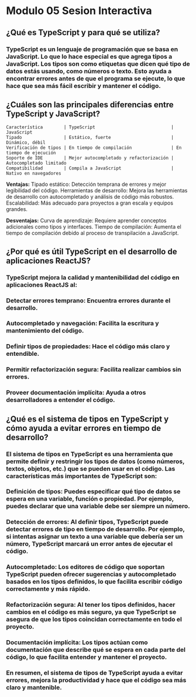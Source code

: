 # Modulo 05 Sesion Interactiva

## ¿Qué es TypeScript y para qué se utiliza?

### TypeScript es un lenguaje de programación que se basa en JavaScript. Lo que lo hace especial es que agrega tipos a JavaScript. Los tipos son como etiquetas que dicen qué tipo de datos estás usando, como números o texto. Esto ayuda a encontrar errores antes de que el programa se ejecute, lo que hace que sea más fácil escribir y mantener el código.

## ¿Cuáles son las principales diferencias entre TypeScript y JavaScript?

```
Característica        | TypeScript                             | JavaScript
Tipado                | Estático, fuerte                       | Dinámico, débil
Verificación de tipos | En tiempo de compilación               | En tiempo de ejecución
Soporte de IDE        | Mejor autocompletado y refactorización | Autocompletado limitado
Compatibilidad        | Compila a JavaScript                   | Nativo en navegadores
```

**Ventajas:**
Tipado estático: Detección temprana de errores y mejor legibilidad del código.
Herramientas de desarrollo: Mejora las herramientas de desarrollo con autocompletado y análisis de código más robustos.
Escalabilidad: Más adecuado para proyectos a gran escala y equipos grandes.

**Desventajas:**
Curva de aprendizaje: Requiere aprender conceptos adicionales como tipos y interfaces.
Tiempo de compilación: Aumenta el tiempo de compilación debido al proceso de transpilación a JavaScript.

## ¿Por qué es útil TypeScript en el desarrollo de aplicaciones ReactJS?

### TypeScript mejora la calidad y mantenibilidad del código en aplicaciones ReactJS al:

### **Detectar errores temprano**: Encuentra errores durante el desarrollo.

### **Autocompletado y navegación**: Facilita la escritura y mantenimiento del código.

### **Definir tipos de propiedade**s: Hace el código más claro y entendible.

### **Permitir refactorización segura**: Facilita realizar cambios sin errores.

### **Proveer documentación implícita**: Ayuda a otros desarrolladores a entender el código.

## ¿Qué es el sistema de tipos en TypeScript y cómo ayuda a evitar errores en tiempo de desarrollo?

### El sistema de tipos en TypeScript es una herramienta que permite definir y restringir los tipos de datos (como números, textos, objetos, etc.) que se pueden usar en el código. Las características más importantes de TypeScript son:

### **Definición de tipos**: Puedes especificar qué tipo de datos se espera en una variable, función o propiedad. Por ejemplo, puedes declarar que una variable debe ser siempre un número.

### **Detección de errores**: Al definir tipos, TypeScript puede detectar errores de tipo en tiempo de desarrollo. Por ejemplo, si intentas asignar un texto a una variable que debería ser un número, TypeScript marcará un error antes de ejecutar el código.

### **Autocompletado**: Los editores de código que soportan TypeScript pueden ofrecer sugerencias y autocompletado basados en los tipos definidos, lo que facilita escribir código correctamente y más rápido.

### **Refactorización segura**: Al tener los tipos definidos, hacer cambios en el código es más seguro, ya que TypeScript se asegura de que los tipos coincidan correctamente en todo el proyecto.

### **Documentación implícita**: Los tipos actúan como documentación que describe qué se espera en cada parte del código, lo que facilita entender y mantener el proyecto.

### En resumen, el sistema de tipos de TypeScript ayuda a evitar errores, mejora la productividad y hace que el código sea más claro y mantenible.
